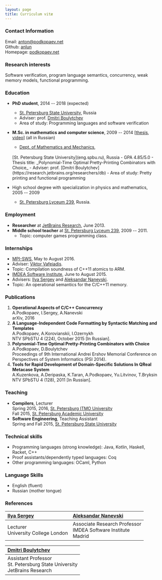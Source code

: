 ```yaml
---
layout: page
title: Curriculum vitæ 
---
```


### Contact Information
Email: [anton@podkopaev.net](mailto:anto@podkopaev.net)
<br />
Github: [anlun](http://github.com/anlun)
<br />
Homepage: [podkopaev.net](http://podkopaev.net)

### Research interests
Software verification, program language semantics,
concurrency, weak memory models,
functional programming.

### Education
- **PhD student**, 2014 -- 2018 (expected)
  - [St. Petersburg State University](eng.spbu.ru), Russia
  - Adviser: prof. [Dmitri Boulytchev](https://research.jetbrains.org/researchers/db)
  - Area of study: Programming languages and software verification
- **M.Sc. in mathematics and computer science**, 2009 -- 2014
[[thesis](http://se.math.spbu.ru/SE/diploma/2014/s/Podkopaev_Diploma.pdf), [video](https://youtu.be/8mWGLT5L3k8)] (all in Russian)
  - [Dept. of Mathematics and Mechanics](http://www.math.spbu.ru/en/),
  <br />
    [St. Petersburg State University](eng.spbu.ru), Russia
  - GPA 4.85/5.0
  - Thesis title: _Polynomial-Time Optimal Pretty-Printing Combinators with Choice_
  - Adviser: prof. [Dmitri Boulytchev](https://research.jetbrains.org/researchers/db)
  - Area of study: Pretty printing and functional programming
  
- High school degree with specialization in physics and mathematics, 2005 -- 2009
  - [St. Petersburg Lyceum 239](http://en.wikipedia.org/wiki/Saint\_Petersburg\_Lyceum\_239), Russia.

### Employment
- **Researcher** at [JetBrains Research](https://research.jetbrains.org/), June 2013.
- **Middle school teacher** at [St. Petersburg Lyceum 239](http://en.wikipedia.org/wiki/Saint\_Petersburg\_Lyceum\_239),
2009 -- 2011.
  - Topic: computer games programming class.

### Internships 
-  [MPI-SWS](http://mpi-sws.org/), May to August 2016.
  - Adviser: [Viktor Vafeiadis](http://www.mpi-sws.org/~viktor/).
  - Topic: Compilation soundness of C++11 atomics to ARM.
-  [IMDEA Software Institute](http://software.imdea.org/), June to August 2015.
  - Advisers: [Ilya Sergey](http://ilyasergey.net/) and [Aleksandar Nanevski](http://software.imdea.org/~aleks/).
  - Topic: An operational semantics for the C/C++11 memory.



### Publications
1. **Operational Aspects of C/C++ Concurrency**
   <br />
   A.Podkopaev, I.Sergey, A.Nanevski
   <br />
   arXiv, 2016
2. **A Language-Independent Code Formatting by Syntactic Matching and Templates**
   <br />
   A.Podkopaev, A.Korovianskii, I.Ozernykh
   <br />
   NTV SPbSTU 4 (224), October 2015 [In Russian].
3. **Polynomial-Time Optimal Pretty-Printing Combinators with Choice**
   <br />
   A.Podkopaev, D.Boulytchev
   <br />
   Proceedings of 9th International Andrei Ershov Memorial Conference on Perspectives of System Informatics (PSI 2014). 
4. **Tools for Rapid Development of Domain-Specific Solutions In QReal Metacase System**
   <br />
   A.Kuzenkova, A.Deripaska, K.Taran, A.Podkopaev, Yu.Litvinov, T.Bryksin 
   <br />
   NTV SPbSTU 4 (128), 2011 [In Russian]. 

### Teaching
- **Compilers**, Lecturer
  <br />
  Spring 2015, 2016, [St. Petersburg ITMO University](http://en.ifmo.ru/)
  <br />
  Fall 2015, [St. Petersburg Academic University](http://spbau.ru/main\_eng/info\_main\_eng)
- **Software Engineering**, Teaching Assistant
  <br />
  Spring and Fall 2015, [St. Petersburg State University](http://eng.spbu.ru)

### Technical skills
- Programming languages (strong knowledge): Java, Kotlin, Haskell, Racket, C++
- Proof assistants/dependently typed languages: Coq
- Other programming languages: OCaml, Python

### Language Skills
- English (fluent)
- Russian (mother tongue)

### References

| [Ilya Sergey](http://ilyasergey.net/) | [Aleksandar Nanevski](http://software.imdea.org/~aleks/) |
| :-- | :-- |
|  Lecturer <br /> University College London | Associate Research Professor <br /> IMDEA Software Institute <br /> Madrid

| [Dmitri Boulytchev](https://research.jetbrains.org/researchers/db) |
| :-- |
| Assistant Professor <br /> St. Petersburg State University <br /> JetBrains Research |
